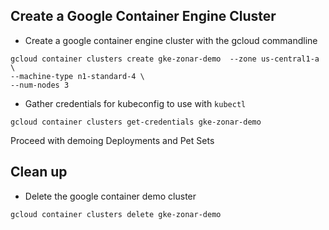 ## Create a Google Container Engine Cluster

- Create a google container engine cluster with the gcloud commandline
```
gcloud container clusters create gke-zonar-demo  --zone us-central1-a \
--machine-type n1-standard-4 \
--num-nodes 3
```
- Gather credentials for kubeconfig to use with `kubectl`
```
gcloud container clusters get-credentials gke-zonar-demo
```
Proceed with demoing Deployments and Pet Sets

## Clean up
- Delete the google container demo cluster
```
gcloud container clusters delete gke-zonar-demo
```
